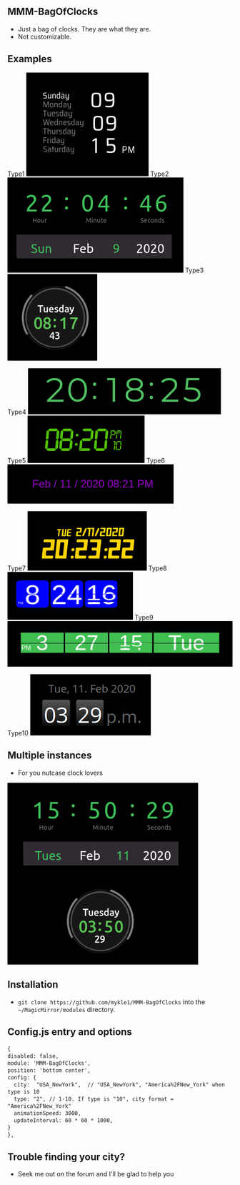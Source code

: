 ## MMM-BagOfClocks

* Just a bag of clocks. They are what they are.
* Not customizable.

## Examples

Type1 ![](images/1.png) Type2 ![](images/2.png) Type3 ![](images/3.png)

Type4 ![](images/4.png) Type5 ![](images/5.png) Type6 ![](images/6.png)

Type7 ![](images/7.png) Type8 ![](images/8.png) Type9 ![](images/9.png)

Type10 ![](images/10.png)

## Multiple instances

* For you nutcase clock lovers

![](images/11.png)


## Installation

* `git clone https://github.com/mykle1/MMM-BagOfClocks` into the `~/MagicMirror/modules` directory.

## Config.js entry and options

```
{
disabled: false,
module: 'MMM-BagOfClocks',
position: 'bottom center',
config: {
  city:  "USA_NewYork",  // "USA_NewYork", "America%2FNew_York" when type is 10
  type: "2", // 1-10. If type is "10", city format = "America%2FNew_York"
  animationSpeed: 3000,
  updateInterval: 60 * 60 * 1000,
}
},
```

## Trouble finding your city?

* Seek me out on the forum and I'll be glad to help you
